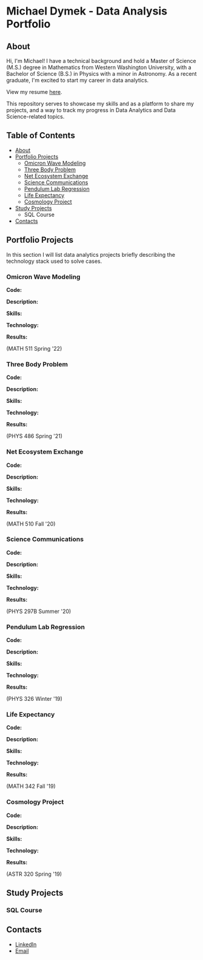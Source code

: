 # Michael Dymek - Data Analysis Portfolio
## About

Hi, I'm Michael! I have a technical background and hold a Master of Science (M.S.) degree in Mathematics from Western Washington University, with a Bachelor of Science (B.S.) in Physics with a minor in Astronomy. As a recent graduate, I'm excited to start my career in data analytics. 

View my resume [here](https://github.com/superspysnake1/Portfolio/blob/49a7a1e4ad5d7f7063ab89f7d9a8ebb37c3abbca/Resume%20-%20Michael%20Dymek.pdf).

This repository serves to showcase my skills and as a platform to share my projects, and a way to track my progress in Data Analytics and Data Science-related topics.

## Table of Contents
 - [About](https://github.com/superspysnake1/Portfolio#about)
 - [Portfolio Projects](https://github.com/superspysnake1/Portfolio#portfolio-projects)
   - [Omicron Wave Modeling](https://github.com/superspysnake1/Portfolio#omicron-wave-modeling)
   - [Three Body Problem](https://github.com/superspysnake1/Portfolio#three-body-problem)
   - [Net Ecosystem Exchange](https://github.com/superspysnake1/Portfolio#net-ecosystem-exchange)
   - [Science Communications](https://github.com/superspysnake1/Portfolio#science-communications)
   - [Pendulum Lab Regression](https://github.com/superspysnake1/Portfolio#pendulum-lab-regression) 
   - [Life Expectancy](https://github.com/superspysnake1/Portfolio#life-expectancy)
   - [Cosmology Project](https://github.com/superspysnake1/Portfolio#cosmology-project)
 - [Study Projects](https://github.com/superspysnake1/Portfolio#study-projects)
   - SQL Course
 - [Contacts](https://github.com/superspysnake1/Portfolio#contacts)

## Portfolio Projects
In this section I will list data analytics projects briefly describing the technology stack used to solve cases.
### Omicron Wave Modeling 

**Code:** 

**Description:**

**Skills:**

**Technology:**

**Results:**

(MATH 511 Spring '22)

### Three Body Problem

**Code:** 

**Description:**

**Skills:**

**Technology:**

**Results:**

(PHYS 486 Spring '21)

### Net Ecosystem Exchange

**Code:** 

**Description:**

**Skills:**

**Technology:**

**Results:**

(MATH 510 Fall '20)

### Science Communications

**Code:** 

**Description:**

**Skills:**

**Technology:**

**Results:**

(PHYS 297B Summer '20)

### Pendulum Lab Regression

**Code:** 

**Description:**

**Skills:**

**Technology:**

**Results:**

(PHYS 326 Winter '19)

### Life Expectancy

**Code:** 

**Description:**

**Skills:**

**Technology:**

**Results:**

(MATH 342 Fall '19)

### Cosmology Project

**Code:** 

**Description:**

**Skills:**

**Technology:**

**Results:**

(ASTR 320 Spring '19)

## Study Projects

### SQL Course

## Contacts

 - [LinkedIn](https://www.linkedin.com/in/michael-dymek-2b1940152/)
 - [Email](mailto:michaeldymek5@gmail.com)
